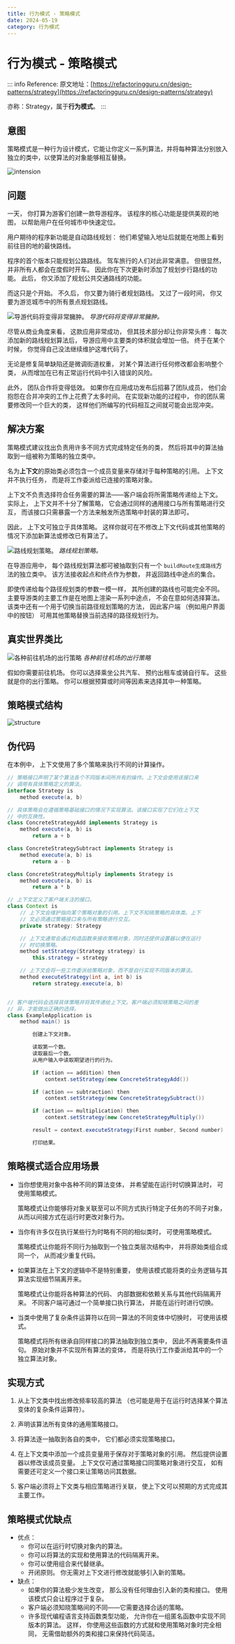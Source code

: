 ```yaml
---
title: 行为模式 - 策略模式
date: 2024-05-19
category: 行为模式
---
```


# 行为模式 - 策略模式

::: info Reference:
原文地址：[https://refactoringguru.cn/design-patterns/strategy](https://refactoringguru.cn/design-patterns/strategy)

亦称：Strategy，属于**行为模式**。
:::

## 意图

策略模式是一种行为设计模式，它能让你定义一系列算法，并将每种算法分别放入独立的类中，以使算法的对象能够相互替换。

![intension](https://refactoringguru.cn/images/patterns/content/strategy/strategy-2x.png)

## 问题

一天， 你打算为游客们创建一款导游程序。 该程序的核心功能是提供美观的地图， 以帮助用户在任何城市中快速定位。

用户期待的程序新功能是自动路线规划： 他们希望输入地址后就能在地图上看到前往目的地的最快路线。

程序的首个版本只能规划公路路线。 驾车旅行的人们对此非常满意。 但很显然， 并非所有人都会在度假时开车。 因此你在下次更新时添加了规划步行路线的功能。 此后， 你又添加了规划公共交通路线的功能。

而这只是个开始。 不久后， 你又要为骑行者规划路线。 又过了一段时间， 你又要为游览城市中的所有景点规划路线。

![导游代码将变得非常臃肿。](https://refactoringguru.cn/images/patterns/diagrams/strategy/problem-2x.png)
*导游代码将变得非常臃肿。*

尽管从商业角度来看， 这款应用非常成功， 但其技术部分却让你非常头疼： 每次添加新的路线规划算法后， 导游应用中主要类的体积就会增加一倍。 终于在某个时候， 你觉得自己没法继续维护这堆代码了。

无论是修复简单缺陷还是微调街道权重， 对某个算法进行任何修改都会影响整个类， 从而增加在已有正常运行代码中引入错误的风险。

此外， 团队合作将变得低效。 如果你在应用成功发布后招募了团队成员， 他们会抱怨在合并冲突的工作上花费了太多时间。 在实现新功能的过程中， 你的团队需要修改同一个巨大的类， 这样他们所编写的代码相互之间就可能会出现冲突。

## 解决方案

策略模式建议找出负责用许多不同方式完成特定任务的类， 然后将其中的算法抽取到一组被称为策略的独立类中。

名为**上下文**的原始类必须包含一个成员变量来存储对于每种策略的引用。 上下文并不执行任务， 而是将工作委派给已连接的策略对象。

上下文不负责选择符合任务需要的算法——客户端会将所需策略传递给上下文。 实际上， 上下文并不十分了解策略， 它会通过同样的通用接口与所有策略进行交互， 而该接口只需暴露一个方法来触发所选策略中封装的算法即可。

因此， 上下文可独立于具体策略。 这样你就可在不修改上下文代码或其他策略的情况下添加新算法或修改已有算法了。

![路线规划策略。](https://refactoringguru.cn/images/patterns/diagrams/strategy/solution-2x.png)
*路线规划策略。*

在导游应用中， 每个路线规划算法都可被抽取到只有一个 `build­Route生成路线`方法的独立类中。 该方法接收起点和终点作为参数， 并返回路线中途点的集合。

即使传递给每个路径规划类的参数一模一样， 其所创建的路线也可能完全不同。 主要导游类的主要工作是在地图上渲染一系列中途点， 不会在意如何选择算法。 该类中还有一个用于切换当前路径规划策略的方法， 因此客户端 （例如用户界面中的按钮） 可用其他策略替换当前选择的路径规划行为。

## 真实世界类比

![各种前往机场的出行策略](https://refactoringguru.cn/images/patterns/content/strategy/strategy-comic-1-zh-2x.png)
*各种前往机场的出行策略*

假如你需要前往机场。 你可以选择乘坐公共汽车、 预约出租车或骑自行车。 这些就是你的出行策略。 你可以根据预算或时间等因素来选择其中一种策略。

## 策略模式结构

![structure](https://refactoringguru.cn/images/patterns/diagrams/strategy/structure-2x.png)

## 伪代码

在本例中， 上下文使用了多个策略来执行不同的计算操作。

```java
// 策略接口声明了某个算法各个不同版本间所共有的操作。上下文会使用该接口来
// 调用有具体策略定义的算法。
interface Strategy is
    method execute(a, b)

// 具体策略会在遵循策略基础接口的情况下实现算法。该接口实现了它们在上下文
// 中的互换性。
class ConcreteStrategyAdd implements Strategy is
    method execute(a, b) is
        return a + b

class ConcreteStrategySubtract implements Strategy is
    method execute(a, b) is
        return a - b

class ConcreteStrategyMultiply implements Strategy is
    method execute(a, b) is
        return a * b

// 上下文定义了客户端关注的接口。
class Context is
    // 上下文会维护指向某个策略对象的引用。上下文不知晓策略的具体类。上下
    // 文必须通过策略接口来与所有策略进行交互。
    private strategy: Strategy

    // 上下文通常会通过构造函数来接收策略对象，同时还提供设置器以便在运行
    // 时切换策略。
    method setStrategy(Strategy strategy) is
        this.strategy = strategy

    // 上下文会将一些工作委派给策略对象，而不是自行实现不同版本的算法。
    method executeStrategy(int a, int b) is
        return strategy.execute(a, b)


// 客户端代码会选择具体策略并将其传递给上下文。客户端必须知晓策略之间的差
// 异，才能做出正确的选择。
class ExampleApplication is
    method main() is

        创建上下文对象。

        读取第一个数。
        读取最后一个数。
        从用户输入中读取期望进行的行为。

        if (action == addition) then
            context.setStrategy(new ConcreteStrategyAdd())

        if (action == subtraction) then
            context.setStrategy(new ConcreteStrategySubtract())

        if (action == multiplication) then
            context.setStrategy(new ConcreteStrategyMultiply())

        result = context.executeStrategy(First number, Second number)

        打印结果。
```

## 策略模式适合应用场景

- 当你想使用对象中各种不同的算法变体， 并希望能在运行时切换算法时， 可使用策略模式。

    策略模式让你能够将对象关联至可以不同方式执行特定子任务的不同子对象， 从而以间接方式在运行时更改对象行为。

- 当你有许多仅在执行某些行为时略有不同的相似类时， 可使用策略模式。

    策略模式让你能将不同行为抽取到一个独立类层次结构中， 并将原始类组合成同一个， 从而减少重复代码。

- 如果算法在上下文的逻辑中不是特别重要， 使用该模式能将类的业务逻辑与其算法实现细节隔离开来。

    策略模式让你能将各种算法的代码、 内部数据和依赖关系与其他代码隔离开来。 不同客户端可通过一个简单接口执行算法， 并能在运行时进行切换。

- 当类中使用了复杂条件运算符以在同一算法的不同变体中切换时， 可使用该模式。

    策略模式将所有继承自同样接口的算法抽取到独立类中， 因此不再需要条件语句。 原始对象并不实现所有算法的变体， 而是将执行工作委派给其中的一个独立算法对象。

## 实现方式

1. 从上下文类中找出修改频率较高的算法 （也可能是用于在运行时选择某个算法变体的复杂条件运算符）。

2. 声明该算法所有变体的通用策略接口。

3. 将算法逐一抽取到各自的类中， 它们都必须实现策略接口。

4. 在上下文类中添加一个成员变量用于保存对于策略对象的引用。 然后提供设置器以修改该成员变量。 上下文仅可通过策略接口同策略对象进行交互， 如有需要还可定义一个接口来让策略访问其数据。

5. 客户端必须将上下文类与相应策略进行关联， 使上下文可以预期的方式完成其主要工作。

## 策略模式优缺点

- 优点：
  - 你可以在运行时切换对象内的算法。
  - 你可以将算法的实现和使用算法的代码隔离开来。
  - 你可以使用组合来代替继承。
  - 开闭原则。 你无需对上下文进行修改就能够引入新的策略。
- 缺点：
  - 如果你的算法极少发生改变， 那么没有任何理由引入新的类和接口。 使用该模式只会让程序过于复杂。
  - 客户端必须知晓策略间的不同——它需要选择合适的策略。
  - 许多现代编程语言支持函数类型功能， 允许你在一组匿名函数中实现不同版本的算法。 这样， 你使用这些函数的方式就和使用策略对象时完全相同， 无需借助额外的类和接口来保持代码简洁。
